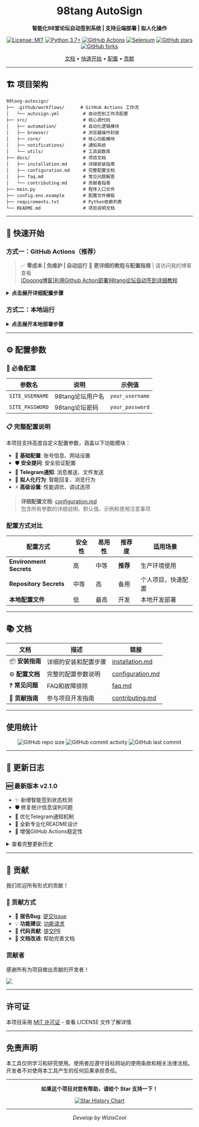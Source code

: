 <div align="center">

# 98tang AutoSign

**智能化98堂论坛自动签到系统 | 支持云端部署 | 拟人化操作**

[![License: MIT](https://img.shields.io/badge/License-MIT-blue.svg)](https://opensource.org/licenses/MIT) [![Python 3.7+](https://img.shields.io/badge/python-3.7+-blue.svg)](https://www.python.org/downloads/) [![GitHub Actions](https://img.shields.io/badge/GitHub%20Actions-supported-green.svg)](https://github.com/features/actions) [![Selenium](https://img.shields.io/badge/Selenium-4.15+-orange.svg)](https://selenium-python.readthedocs.io/) 
[![GitHub stars](https://img.shields.io/github/stars/WizisCool/98tang-autosign?style=social)](https://github.com/WizisCool/98tang-autosign/stargazers) [![GitHub forks](https://img.shields.io/github/forks/WizisCool/98tang-autosign?style=social)](https://github.com/WizisCool/98tang-autosign/network/members)

[文档](#-文档) • [快速开始](#-快速开始) • [配置](#-完整配置说明) • [贡献](#-贡献)

</div>


---

## 🏗️ 项目架构

```
98tang-autosign/
├── .github/workflows/      # GitHub Actions 工作流
│   └── autosign.yml         # 自动签到工作流配置
├── src/                     # 核心源代码
│   ├── automation/          # 自动化逻辑模块
│   ├── browser/             # 浏览器操作封装
│   ├── core/                # 核心功能模块
│   ├── notifications/       # 通知系统
│   └── utils/               # 工具函数库
├── docs/                    # 项目文档
│   ├── installation.md      # 详细安装指南
│   ├── configuration.md     # 完整配置文档
│   ├── faq.md               # 常见问题解答
│   └── contributing.md      # 贡献者指南
├── main.py                  # 程序入口文件
├── config.env.example       # 配置文件模板
├── requirements.txt         # Python依赖列表
└── README.md                # 项目说明文档
```

---

## 🚀 快速开始

### 方式一：GitHub Actions（推荐）

> ✅ **零成本 | 免维护 | 自动运行**
> 📖 **更详细的教程与配置指南** | 请访问我的博客查看  
[[Dooong博客]利用Github Action部署98tang论坛自动签到详细教程](https://dooo.ng/archives/98tang-auto-sign)

<details>
<summary><b>点击展开详细配置步骤</b></summary>

#### 1. Fork 仓库
点击页面右上角 **Fork** 按钮，将项目复制到您的账号下

#### 2. 配置环境变量（推荐方式）
1. 进入您的仓库 → `Settings` → `Environments`
2. 创建新环境，名称：`98tang-autosign`
3. 在 Environment secrets 中添加：
   ```
   SITE_USERNAME     # 您的98tang用户名
   SITE_PASSWORD     # 您的98tang密码
   ```

#### 3. 启用工作流
1. 进入 `Actions` 标签页
2. 点击 `98tang Auto Sign-in` 工作流
3. 点击 `Enable workflow` 启用
4. 可选：点击 `Run workflow` 立即测试

#### 4. 验证配置
查看 Actions 运行日志：
- ✅ `Environment secrets模式: 98tang-autosign` - 配置成功
- ⚠️ `Repository secrets模式 - 回退模式` - 使用备用配置

</details>

### 方式二：本地运行

<details>
<summary><b>点击展开本地部署步骤</b></summary>

#### 环境要求
- Python 3.7+ 
- Google Chrome 浏览器

#### 安装步骤
```bash
# 1. 克隆仓库
git clone https://github.com/your-username/98tang-autosign.git
cd 98tang-autosign

# 2. 安装依赖
pip install -r requirements.txt

# 3. 配置账号信息
cp config.env.example config.env
# 编辑 config.env 文件，填入您的账号信息

# 4. 运行程序
python main.py
```

</details>

---

## ⚙️ 配置参数

### 🔑 必备配置

| 参数名 | 说明 | 示例值 |
|--------|------|--------|
| `SITE_USERNAME` | 98tang论坛用户名 | `your_username` |
| `SITE_PASSWORD` | 98tang论坛密码 | `your_password` |

### 📋 完整配置说明

本项目支持高度自定义配置参数，涵盖以下功能模块：

- 🔐 **基础配置**: 账号信息、网站设置
- 🛡️ **安全提问**: 安全验证配置  
- 📱 **Telegram通知**: 消息推送、文件发送
- 🤖 **拟人化行为**: 智能回复、浏览行为
- ⚡ **高级设置**: 性能调优、调试选项

> **详细配置文档**: [configuration.md](docs/configuration.md)  
> 包含所有参数的详细说明、默认值、示例和使用注意事项

### 配置方式对比

| 配置方式 | 安全性 | 易用性 | 推荐度 | 适用场景 |
|----------|--------|--------|--------|----------|
| **Environment Secrets** | 高 | 中等 | **推荐** | 生产环境使用 |
| **Repository Secrets** | 中等 | 高 | 备用 | 个人项目，快速配置 |
| **本地配置文件** | 低 | 最高 | 开发 | 本地开发部署 |

---

## 📚 文档

| 文档 | 描述 | 链接 |
|------|------|------|
| 📦 **安装指南** | 详细的安装和配置步骤 | [installation.md](docs/installation.md) |
| ⚙️ **配置文档** | 完整的配置参数说明 | [configuration.md](docs/configuration.md) |
| ❓ **常见问题** | FAQ和故障排除 | [faq.md](docs/faq.md) |
| 🤝 **贡献指南** | 参与项目开发指南 | [contributing.md](docs/contributing.md) |

---

## 使用统计

<div align="center">

![GitHub repo size](https://img.shields.io/github/repo-size/WizisCool/98tang-autosign) ![GitHub commit activity](https://img.shields.io/github/commit-activity/m/WizisCool/98tang-autosign) ![GitHub last commit](https://img.shields.io/github/last-commit/WizisCool/98tang-autosign)

</div>

---

## 🔄 更新日志

### 🆕 最新版本 v2.1.0
- ✨ 新增智能签到状态检测
- 🛡️ 修复统计信息误判问题  
- 📱 优化Telegram通知机制
- 🎨 全新专业化README设计
- 🔧 增强GitHub Actions稳定性

<details>
<summary>查看完整更新历史</summary>

### v2.0.0
- 🚀 重构核心架构，模块化设计
- ☁️ 完善GitHub Actions支持
- 📱 集成Telegram通知系统
- 🤖 增强拟人化行为模拟

### v1.5.0  
- 🛡️ 新增安全提问处理
- 🎯 优化签到成功率
- 📝 完善文档和配置说明

</details>

---

## 🤝 贡献

我们欢迎所有形式的贡献！

### 💝 贡献方式

- 🐛 **报告Bug**: [提交Issue](https://github.com/WizisCool/98tang-autosign/issues/new?template=bug_report.md)
- 💡 **功能建议**: [功能请求](https://github.com/WizisCool/98tang-autosign/issues/new?template=feature_request.md)  
- 🔧 **代码贡献**: [提交PR](https://github.com/WizisCool/98tang-autosign/pulls)
- 📖 **文档改进**: 帮助完善文档

### 贡献者

感谢所有为项目做出贡献的开发者！

<a href="https://github.com/WizisCool/98tang-autosign/graphs/contributors">
  <img src="https://contrib.rocks/image?repo=WizisCool/98tang-autosign" />
</a>

---

## 许可证

本项目采用 [MIT 许可证](LICENSE) - 查看 LICENSE 文件了解详情

---

## 免责声明

本工具仅供学习和研究使用。使用者应遵守目标网站的使用条款和相关法律法规。开发者不对使用本工具产生的任何后果承担责任。

---

<div align="center">

**如果这个项目对您有帮助，请给个 Star 支持一下！**

[![Star History Chart](https://www.star-history.com/#WizisCool/98tang-autosign&Date)](https://www.star-history.com/#WizisCool/98tang-autosign&Date)

---

*Develop by WizisCool*

</div>